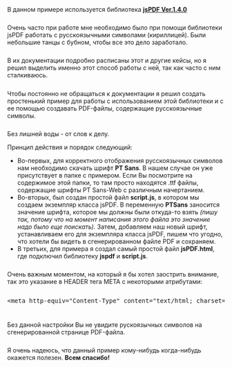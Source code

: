 <div>
    В данном примере используется библиотека 
    <a target="_blank" href="https://github.com/parallax/jsPDF"><b>jsPDF Ver.1.4.0</b></a>
</div>

<div style="margin-top: 5%;">
    Очень часто при работе мне необходимо было при помощи библиотеки 
    jsPDF работать с русскоязычными символами (кириллицей). 
    Были небольшие танцы с бубном, чтобы все это дело заработало. 
</div>

<div style="margin-top: 5%;">
    В их документации подробно расписаны этот и другие кейсы, но я решил
    выделить именно этот способ работы с ней, так как часто с ним сталкиваюсь.
</div>

<div style="margin-top: 5%;">
    Чтобы постоянно не обращаться к документации я решил создать простенький 
    пример для работы с использованием этой библиотеки и с ее помощью создавать PDF-файлы,
    содержащие русскоязычные символы.
</div>

<div style="margin-top: 5%;">
    <p>Без лишней воды - от слов к делу.</p> 
    <p>Принцип действия и порядок следующий:</p>
    <ul>
        <li>
            Во-первых, для корректного отображения русскоязычных символов 
            нам необходимо скачать шрифт <b>PT Sans</b>. 
            В нашем случае он уже присутствует в папке с примером.
            Если Вы посмотрите на содержимое этой папки, то там просто находятся .ttf
            файлы, содержащие шрифты PT Sans-Web с различным начертанием.
        </li>
        <li>
            Во-вторых, был создан простой файл <b>script.js</b>, в котором мы
            создаем экземпляр класса jsPDF. В переменную <b>PTSans</b> заносится
            значение шрифта, которое мы должны были откуда-то взять <i>(пишу так,
            потому что на момент написания этого файла это значение надо было еще поискать).</i>
            Затем, добавляем наш новый шрифт, устанавливаем его для экземпляра класса jsPDF,
            пишем что угодно, что хотели бы видеть в сгенерированном файле PDF и сохраняем.
        </li>
        <li>
            В третьих, для примера я создал самый простой файл <b>jsPDF.html</b>,
            где подключил библиотеку <b>jspdf</b> и <b>script.js</b>.
        </li>
    </ul>
</div>

<div style="margin-top: 5%;">
    Очень важным моментом, на который я бы хотел заострить внимание, так это 
    указание в HEADER тега META с некоторыми атрибутами: 
    <pre><xmp><meta http-equiv="Content-Type" content="text/html; charset=UTF-8" /></xmp></pre>
</div>

<div style="margin-top: 5%;">
    Без данной настройки Вы не увидите рускоязычных символов на сгенерированной 
    странице PDF-файла.
</div>

<div style="margin-top: 5%;">
    Я очень надеюсь, что данный пример кому-нибудь когда-нибудь окажется полезен. 
    <b>Всем спасибо!</b>
</div>
